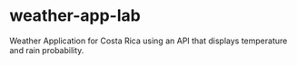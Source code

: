 # weather-app-lab
Weather Application for Costa Rica using an API that displays temperature and rain probability.
